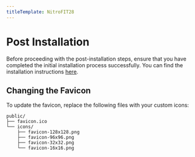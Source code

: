 ```yaml
---
titleTemplate: NitroFIT28
---
```


# Post Installation

Before proceeding with the post-installation steps, ensure that you have completed the initial installation process successfully. You can find the installation instructions [here](./installation.md).

## Changing the Favicon

To update the favicon, replace the following files with your custom icons:

```
public/
├── favicon.ico
└── icons/
    ├── favicon-128x128.png
    ├── favicon-96x96.png
    ├── favicon-32x32.png
    └── favicon-16x16.png
```


